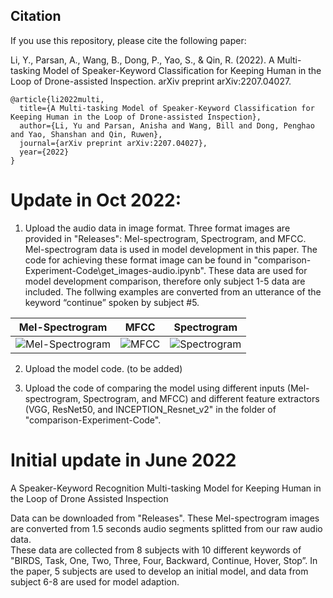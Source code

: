 ## Citation
If you use this repository, please cite the following paper:

Li, Y., Parsan, A., Wang, B., Dong, P., Yao, S., & Qin, R. (2022). A Multi-tasking Model of Speaker-Keyword Classification for Keeping Human in the Loop of Drone-assisted Inspection. arXiv preprint arXiv:2207.04027.

~~~~  
@article{li2022multi,
  title={A Multi-tasking Model of Speaker-Keyword Classification for Keeping Human in the Loop of Drone-assisted Inspection},
  author={Li, Yu and Parsan, Anisha and Wang, Bill and Dong, Penghao and Yao, Shanshan and Qin, Ruwen},
  journal={arXiv preprint arXiv:2207.04027},
  year={2022}
}
~~~~

# Update in Oct 2022:

1. Upload the audio data in image format. Three format images are provided in "Releases": Mel-spectrogram, Spectrogram, and MFCC. Mel-spectrogram data is used in model development in this paper.  The code for achieving these format image can be found in "comparison-Experiment-Code\get_images-audio.ipynb".
These data are used for model development comparison, therefore only subject 1-5 data are included. The follwing examples are converted from an utterance of the keyword “continue” spoken by subject #5.

Mel-Spectrogram            |  MFCC          | Spectrogram
:-------------------------:|:-------------------------:|:-------------------------:
![Mel-Spectrogram](https://user-images.githubusercontent.com/44143351/196063055-22daed5f-e310-47f2-af3d-e03c76381e96.png)|  ![MFCC](https://user-images.githubusercontent.com/44143351/196063056-85ddc17e-1130-42cf-8062-9a1a2b97c2f2.png)|  ![Spectrogram](https://user-images.githubusercontent.com/44143351/196063057-49f528d4-ed56-479d-b76a-a17cacf9c32d.png)



2. Upload the model code. (to be added)

3. Upload the code of comparing the model using different inputs (Mel-spectrogram, Spectrogram, and MFCC) and different feature extractors (VGG, ResNet50, and INCEPTION_Resnet_v2" in the folder of "comparison-Experiment-Code".

# Initial update in June 2022
A Speaker-Keyword Recognition Multi-tasking Model for Keeping Human in the Loop of Drone Assisted Inspection

Data can be downloaded from "Releases". These Mel-spectrogram images are converted from 1.5 seconds audio segments splitted from our raw audio data.  
These data are collected from 8 subjects with 10 different keywords of "BIRDS, Task, One, Two, Three, Four, Backward, Continue, Hover, Stop”.
In the paper, 5 subjects are used to develop an initial model, and data from subject 6-8 are used for model adaption. 
